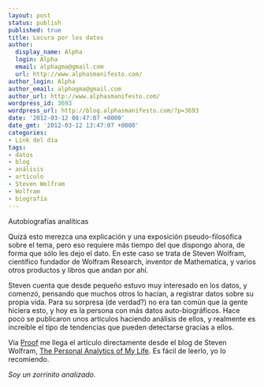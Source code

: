 ```yaml
---
layout: post
status: publish
published: true
title: Locura por los datos
author:
  display_name: Alpha
  login: Alpha
  email: alphagma@gmail.com
  url: http://www.alphasmanifesto.com/
author_login: Alpha
author_email: alphagma@gmail.com
author_url: http://www.alphasmanifesto.com/
wordpress_id: 3693
wordpress_url: http://blog.alphasmanifesto.com/?p=3693
date: '2012-03-12 08:47:07 +0000'
date_gmt: '2012-03-12 13:47:07 +0000'
categories:
- Link del día
tags:
- datos
- blog
- análisis
- artículo
- Steven Wolfram
- Wolfram
- biografía
---
```

Autobiografías analíticas


Quizá esto merezca una explicación y una exposición pseudo-filosófica sobre el tema, pero eso requiere más tiempo del que dispongo ahora, de forma que sólo les dejo el dato. En este caso se trata de Steven Wolfram, científico fundador de Wolfram Research, inventor de Mathematica, y varios otros productos y libros que andan por ahí.

Steven cuenta que desde pequeño estuvo muy interesado en los datos, y comenzó, pensando que muchos otros lo hacían, a registrar datos sobre su propia vida. Para su sorpresa (de verdad?) no era tan común que la gente hiciera esto, y hoy es la persona con más datos auto-biográficos. Hace poco se publicaron unos artículos haciendo análisis de ellos, y realmente es increíble el tipo de tendencias que pueden detectarse gracias a ellos.

Via [Proof](http://proofmathisbeautiful.tumblr.com/post/19073118380/poptech-steven-wolfram-the-personal-analytics) me llega el artículo directamente desde el blog de Steven Wolfram, [The Personal Analytics of My Life](http://blog.stephenwolfram.com/2012/03/the-personal-analytics-of-my-life/). Es fácil de leerlo, yo lo recomiendo.

_Soy un zorrinito analizado._
